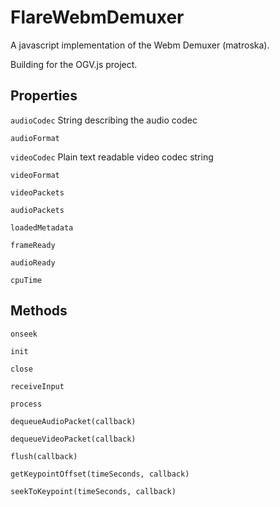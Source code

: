 # FlareWebmDemuxer
A javascript implementation of the Webm Demuxer (matroska).

Building for the OGV.js project.



## Properties
`audioCodec` String describing the audio codec

`audioFormat`

`videoCodec` Plain text readable video codec string

`videoFormat`

`videoPackets`

`audioPackets`

`loadedMetadata`

`frameReady`

`audioReady`

`cpuTime`

## Methods
`onseek`

`init`

`close`

`receiveInput`

`process`

`dequeueAudioPacket(callback)`

`dequeueVideoPacket(callback)`

`flush(callback)`

`getKeypointOffset(timeSeconds, callback)`

`seekToKeypoint(timeSeconds, callback)`